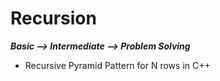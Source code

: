 # Recursion 


***Basic --> Intermediate  --> Problem Solving***

* Recursive Pyramid Pattern for N rows in C++

